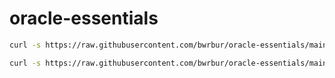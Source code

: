 # oracle-essentials
```bash
curl -s https://raw.githubusercontent.com/bwrbur/oracle-essentials/main/install.sh | sudo bash
```
```bash
curl -s https://raw.githubusercontent.com/bwrbur/oracle-essentials/main/fast-install.sh | sudo bash
```
